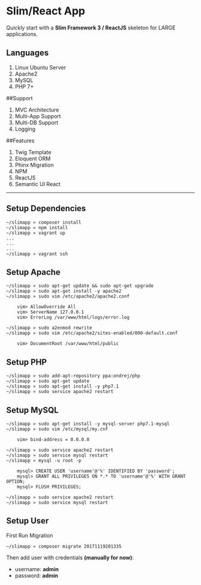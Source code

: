 # Slim/React App

Quickly start with a **Slim Framework 3 / ReactJS** skeleton for LARGE applications.

## Languages
1. Linux Ubuntu Server
2. Apache2
3. MySQL
4. PHP 7+

##Support
1. MVC Architecture
2. Multi-App Support
3. Multi-DB Support
4. Logging

##Features
1. Twig Template
2. Eloquent ORM
3. Phinx Migration
4. NPM
5. ReactJS
6. Semantic UI React
---
## Setup Dependencies
```
~/slimapp » composer install
~/slimapp » npm install
~/slimapp » vagrant up
...
...
...
~/slimapp » vagrant ssh
```

## Setup Apache
```
~/slimapp » sudo apt-get update && sudo apt-get upgrade
~/slimapp » sudo apt-get install -y apache2
~/slimapp » sudo vim /etc/apache2/apache2.conf

	vim> AllowOverride All
	vim> ServerName 127.0.0.1
	vim> ErrorLog /var/www/html/logs/error.log

~/slimapp » sudo a2enmod rewrite
~/slimapp » sudo vim /etc/apache2/sites-enabled/000-default.conf

	vim> DocumentRoot /var/www/html/public
```

## Setup PHP
```
~/slimapp » sudo add-apt-repository ppa:ondrej/php
~/slimapp » sudo apt-get update
~/slimapp » sudo apt-get install -y php7.1
~/slimapp » sudo service apache2 restart
```


## Setup MySQL
```
~/slimapp » sudo apt-get install -y mysql-server php7.1-mysql
~/slimapp » sudo vim /etc/mysql/my.cnf

	vim> bind-address = 0.0.0.0

~/slimapp » sudo service apache2 restart
~/slimapp » sudo service mysql restart
~/slimapp » mysql -u root -p

	mysql> CREATE USER 'username'@'%' IDENTIFIED BY 'password';
	mysql> GRANT ALL PRIVILEGES ON *.* TO 'username'@'%' WITH GRANT OPTION;
	mysql> FLUSH PRIVILEGES;

~/slimapp » sudo service apache2 restart
~/slimapp » sudo service mysql restart
```

## Setup User

First Run Migration
```
~/slimapp » composer migrate 20171119201335
```

Then add user with credentials **(manually for now)**:

- username: **admin**
- password: **admin** 